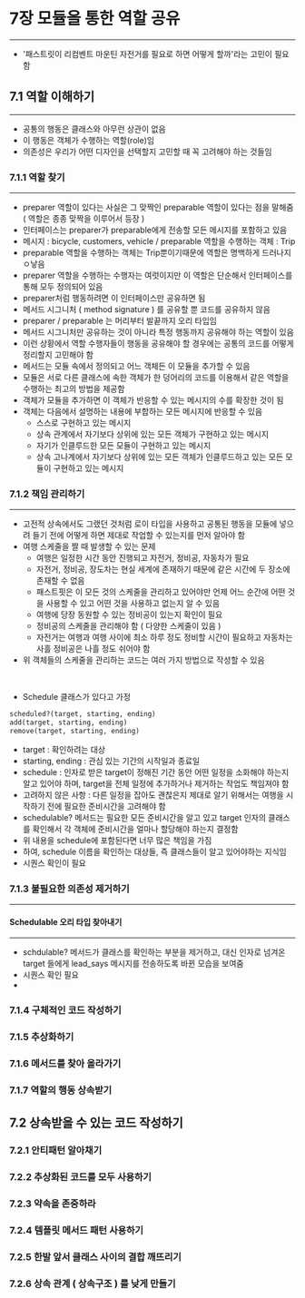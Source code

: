 # 7장 모듈을 통한 역할 공유
---
- '패스트릿이 리컴벤트 마운틴 자전거를 필요로 하면 어떻게 할까'라는 고민이 필요함

## 7.1 역할 이해하기
---
- 공통의 행동은 클래스와 아무런 상관이 없음
- 이 행동은 객체가 수행하는 역할(role)임
- 의존성은 우리가 어떤 디자인을 선택할지 고민할 때 꼭 고려해야 하는 것들임

### 7.1.1 역할 찾기
---
- preparer 역할이 있다는 사실은 그 맞짝인 preparable 역할이 있다는 점을 말해줌 ( 역할은 종종 맞짝을 이루어서 등장 )
- 인터페이스는 preparer가 preparable에게 전송할 모든 메시지를 포함하고 있음
- 메시지 : bicycle, customers, vehicle / preparable 역할을 수행하는 객체 : Trip
- preparable 역할을 수행하는 객체는 Trip뿐이기때문에 역할은 명백하게 드러나지 ㅇ낳음
- preparer 역할을 수행하는 수행자는 여럿이지만 이 역할은 단순해서 인터페이스를 통해 모두 정의되어 있음
- preparer처럼 행동하려면 이 인터페이스만 공유하면 됨
- 메서드 시그니처 ( method signature ) 를 공유할 뿐 코드를 공유하지 않음
- preparer / preparable 는 머리부터 발끝까지 오리 타입임
- 메서드 시그니처만 공유하는 것이 아니라 특정 행동까지 공유해야 하는 역할이 있음
- 이런 상황에서 역할 수행자들이 행동을 공유해야 할 경우에는 공통의 코드를 어떻게 정리할지 고민해야 함
- 메서드는 모듈 속에서 정의되고 어느 객체든 이 모듈을 추가할 수 있음
- 모듈은 서로 다른 클래스에 속한 객체가 한 덩어리의 코드를 이용해서 같은 역할을 수행하는 최고의 방법을 제공함
- 객체가 모듈을 추가하면 이 객체가 반응할 수 있는 메시지의 수를 확장한 것이 됨
- 객체는 다음에서 설명하는 내용에 부합하는 모든 메시지에 반응할 수 있음
  - 스스로 구현하고 있는 메시지
  - 상속 관계에서 자기보다 상위에 있는 모든 객체가 구현하고 있는 메시지
  - 자기가 인클루드한 모든 모듈이 구현하고 있는 메시지
  - 상속 고나계에서 자기보다 상위에 있는 모든 객체가 인클루드하고 있는 모든 모듈이 구현하고 있는 메시지

### 7.1.2 책임 관리하기
---
- 고전적 상속에서도 그랬던 것처럼 로이 타입을 사용하고 공통된 행동을 모듈에 넣으려 들기 전에 어떻게 하면 제대로 작업할 수 있는지를 먼저 알아야 함
- 여행 스케줄을 짤 때 발생할 수 있는 문제
  - 여행은 일정한 시간 동안 진행되고 자전거, 정비공, 자동차가 필요
  - 자전거, 정비공, 장도차는 현실 세계에 존재하기 때문에 같은 시간에 두 장소에 존재할 수 없음
  - 패스트핏은 이 모든 것의 스케줄을 관리하고 있어야만 언제 어느 순간에 어떤 것을 사용할 수 있고 어떤 것을 사용하고 없는지 알 수 있음
  - 여행에 당장 동원할 수 있는 정비공이 있는지 확인이 필요
  - 정비공의 스케줄을 관리해야 함 ( 다양한 스케줄이 있음 )
  - 자전거는 여행과 여행 사이에 최소 하루 정도 정비할 시간이 필요하고 자동차는 사흘 정비공은 나흘 정도 쉬어야 함
-  위 객체들의 스케줄을 관리하는 코드는 여러 가지 방법으로 작성할 수 있음

<br>

- Schedule 클래스가 있다고 가정

```ruby
scheduled?(target, starting, ending)
add(target, starting, ending)
remove(target, starting, ending)
```
- target : 확인하려는 대상
- starting, ending : 관심 있는 기간의 시작일과 종료일
- schedule : 인자로 받은 target이 정해진 기간 동안 어떤 일정을 소화해야 하는지 알고 있어야 하며, target을 전체 일정에 추가하거나 제거하는 작업도 책임져야 함
- 고려하지 않은 사항 : 다른 일정을 잡아도 괜찮은지 제대로 알기 위해서는 여행을 시작하기 전에 필요한 준비시간을 고려해야 함
- schedulable? 메서드는 필요한 모든 준비시간을 알고 있고 target 인자의 클래스를 확인해서 각 객체에 준비시간을 얼마나 할당해야 하는지 결정함
- 위 내용을 schedule에 포함된다면 너무 많은 책임을 가짐
- 하여, schedule 이름을 확인하는 대상들, 즉 클래스들이 알고 있어야하는 지식임
- 시퀀스 확인이 필요

### 7.1.3 불필요한 의존성 제거하기
---
#### Schedulable 오리 타입 찾아내기
---
- schdulable? 메서드가 클래스를 확인하는 부분을 제거하고, 대신 인자로 넘겨온 target 들에게 lead_says 메시지를 전송하도록 바뀐 모습을 보여줌
- 시퀀스 확인 필요
- 

### 7.1.4 구체적인 코드 작성하기

### 7.1.5 추상화하기

### 7.1.6 메서드를 찾아 올라가기

### 7.1.7 역할의 행동 상속받기

## 7.2 상속받을 수 있는 코드 작성하기

### 7.2.1 안티패턴 알아채기

### 7.2.2 추상화된 코드를 모두 사용하기

### 7.2.3 약속을 존중하라

### 7.2.4 템플릿 메서드 패턴 사용하기

### 7.2.5 한발 앞서 클래스 사이의 결합 깨뜨리기

### 7.2.6 상속 관계 ( 상속구조 ) 를 낮게 만들기
